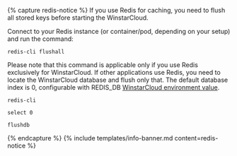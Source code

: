 {% capture redis-notice %}
If you use Redis for caching, you need to flush all stored keys before starting the WinstarCloud.

Connect to your Redis instance (or container/pod, depending on your setup) and run the command: 

`redis-cli flushall`

Please note that this command is applicable only if you use Redis exclusively for WinstarCloud. If other applications use Redis, you need to locate the WinstarCloud database and flush only that. The default database index is 0, configurable with REDIS_DB <a style="pointer-events: all;" href="/docs/user-guide/install/config/">WinstarCloud environment value</a>.

`redis-cli`

`select 0`

`flushdb`
 
{% endcapture %}
{% include templates/info-banner.md content=redis-notice %}


